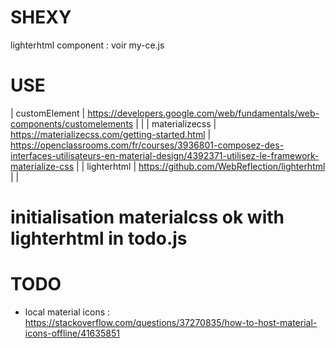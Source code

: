 
# SHEXY

lighterhtml component : voir my-ce.js

# USE
| customElement | https://developers.google.com/web/fundamentals/web-components/customelements | |
| materializecss | https://materializecss.com/getting-started.html | https://openclassrooms.com/fr/courses/3936801-composez-des-interfaces-utilisateurs-en-material-design/4392371-utilisez-le-framework-materialize-css |
| lighterhtml | https://github.com/WebReflection/lighterhtml | |


# initialisation materialcss ok with lighterhtml in todo.js


# TODO
- local material icons : https://stackoverflow.com/questions/37270835/how-to-host-material-icons-offline/41635851

